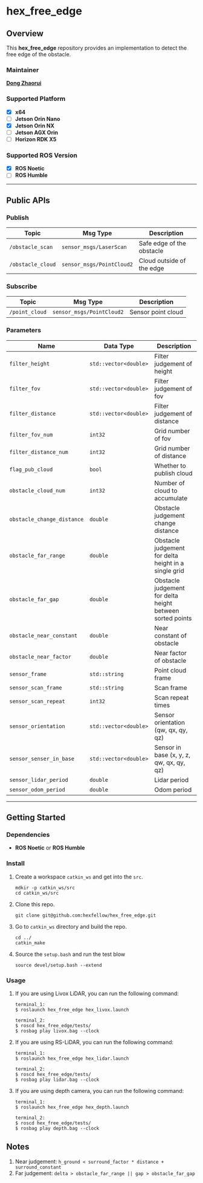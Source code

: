 # **hex_free_edge**

## **Overview**

This **hex_free_edge** repository provides an implementation to detect the free edge of the obstacle.

### **Maintainer**

**[Dong Zhaorui](https://github.com/IBNBlank)**

### **Supported Platform**

- [x] **x64**
- [ ] **Jetson Orin Nano**
- [x] **Jetson Orin NX**
- [ ] **Jetson AGX Orin**
- [ ] **Horizon RDK X5**

### **Supported ROS Version**

- [x] **ROS Noetic**
- [ ] **ROS Humble**

---

## **Public APIs**

### **Publish**

| Topic             | Msg Type                  | Description               |
| ----------------- | ------------------------- | ------------------------- |
| `/obstacle_scan`  | `sensor_msgs/LaserScan`   | Safe edge of the obstacle |
| `/obstacle_cloud` | `sensor_msgs/PointCloud2` | Cloud outside of the edge |

### **Subscribe**

| Topic          | Msg Type                  | Description        |
| -------------- | ------------------------- | ------------------ |
| `/point_cloud` | `sensor_msgs/PointCloud2` | Sensor point cloud |

### **Parameters**

| Name                       | Data Type             | Description                                               |
| -------------------------- | --------------------- | --------------------------------------------------------- |
| `filter_height`            | `std::vector<double>` | Filter judgement of height                                |
| `filter_fov`               | `std::vector<double>` | Filter judgement of fov                                   |
| `filter_distance`          | `std::vector<double>` | Filter judgement of distance                              |
| `filter_fov_num`           | `int32`               | Grid number of fov                                        |
| `filter_distance_num`      | `int32`               | Grid number of distance                                   |
| `flag_pub_cloud`           | `bool`                | Whether to publish cloud                                  |
| `obstacle_cloud_num`       | `int32`               | Number of cloud to accumulate                             |
| `obstacle_change_distance` | `double`              | Obstacle judgement change distance                        |
| `obstacle_far_range`       | `double`              | Obstacle judgement for delta height in a single grid      |
| `obstacle_far_gap`         | `double`              | Obstacle judgement for delta height between sorted points |
| `obstacle_near_constant`   | `double`              | Near constant of obstacle                                 |
| `obstacle_near_factor`     | `double`              | Near factor of obstacle                                   |
| `sensor_frame`             | `std::string`         | Point cloud frame                                         |
| `sensor_scan_frame`        | `std::string`         | Scan frame                                                |
| `sensor_scan_repeat`       | `int32`               | Scan repeat times                                         |
| `sensor_orientation`       | `std::vector<double>` | Sensor orientation (qw, qx, qy, qz)                       |
| `sensor_senser_in_base`    | `std::vector<double>` | Sensor in base (x, y, z, qw, qx, qy, qz)                  |
| `sensor_lidar_period`      | `double`              | Lidar period                                              |
| `sensor_odom_period`       | `double`              | Odom period                                               |

---

## **Getting Started**

### **Dependencies**

- **ROS Noetic** or **ROS Humble**

### **Install**

1. Create a workspace `catkin_ws` and get into the `src`.

   ```shell
   mdkir -p catkin_ws/src
   cd catkin_ws/src
   ```

2. Clone this repo.

   ```shell
   git clone git@github.com:hexfellow/hex_free_edge.git
   ```

3. Go to `catkin_ws` directory and build the repo.

   ```shell
   cd ../
   catkin_make
   ```

4. Source the `setup.bash` and run the test blow

   ```shell
   source devel/setup.bash --extend
   ```

### **Usage**

1. If you are using Livox LiDAR, you can run the following command:

   ```shell
   terminal_1:
   $ roslaunch hex_free_edge hex_livox.launch

   terminal_2:
   $ roscd hex_free_edge/tests/
   $ rosbag play livox.bag --clock
   ```

2. If you are using RS-LiDAR, you can run the following command:

   ```shell
   terminal_1:
   $ roslaunch hex_free_edge hex_lidar.launch

   terminal_2:
   $ roscd hex_free_edge/tests/
   $ rosbag play lidar.bag --clock
   ```

3. If you are using depth camera, you can run the following command:

   ```shell
   terminal_1:
   $ roslaunch hex_free_edge hex_depth.launch

   terminal_2:
   $ roscd hex_free_edge/tests/
   $ rosbag play depth.bag --clock
   ```

## **Notes**

1. Near judgement: `h_ground < surround_factor * distance + surround_constant`
2. Far judgement: `delta > obstacle_far_range || gap > obstacle_far_gap`
